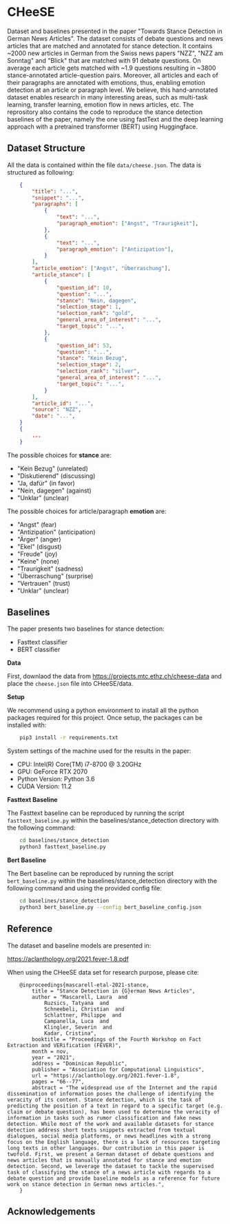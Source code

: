 # CHeeSE

Dataset and baselines presented in the paper "Towards Stance Detection in
German News Articles". The dataset consists of debate questions and news
articles that are matched and annotated for stance detection.
It contains ~2000 new articles in German from the Swiss news papers "NZZ", "NZZ am
Sonntag" and "Blick" that are matched with 91 debate questions. On average each
article gets matched with ~1.9 questions resulting in ~3800 stance-annotated 
article-question pairs. Moreover, all articles and each of their paragraphs are
annotated with emotions, thus, enabling emotion detection at an article or
paragraph level. We believe, this hand-annotated dataset enables research in
many interesting areas, such as multi-task learning, transfer learning, emotion
flow in news articles, etc. The reprository also contains the code to reproduce
the stance detection baselines of the paper, namely the one using
fastText and the deep learning approach with a pretrained transformer (BERT)
using Huggingface.


## Dataset Structure


All the data is contained within the file `data/cheese.json`.
The data is structured as following:

```json
    {
        "title": "...",
        "snippet": "...",
        "paragraphs": [
            {
                "text": "...", 
                "paragraph_emotion": ["Angst", "Traurigkeit"],
            },
            {
                "text": "...", 
                "paragraph_emotion": ["Antizipation"],
            }
        ],
        "article_emotion": ["Angst", "Überraschung"],
        "article_stance": [
            {    
                "question_id": 10,
                "question": "...",
                "stance": "Nein, dagegen",
                "selection_stage": 1,
                "selection_rank": "gold",
                "general_area_of_interest": "...",
                "target_topic": "...",
            },
            {    
                "question_id": 53,
                "question": "...",
                "stance": "Kein Bezug",
                "selection_stage": 2,
                "selection_rank": "silver",
                "general_area_of_interest": "...",
                "target_topic": "...",
            }
        ],
        "article_id": "...",
        "source": "NZZ",
        "date": "...",
    }
    {
        ...
    }
```

The possible choices for **stance** are:

- "Kein Bezug" (unrelated)
- "Diskutierend" (discussing)
- "Ja, dafür" (in favor)
- "Nein, dagegen" (against)
- "Unklar" (unclear)

The possible choices for article/paragraph **emotion** are:

- "Angst" (fear)
- "Antizipation" (anticipation)
- "Ärger" (anger)
- "Ekel" (disgust)
- "Freude" (joy)
- "Keine" (none)
- "Traurigkeit" (sadness)
- "Überraschung" (surprise)
- "Vertrauen" (trust)
- "Unklar" (unclear)

## Baselines


The paper presents two baselines for stance detection:
- Fasttext classifier
- BERT classifier

**Data**

First, downlaod the data from https://projects.mtc.ethz.ch/cheese-data and place
the `cheese.json` file into CHeeSE/data.

**Setup**

We recommend using a python environment to install all the python packages
required for this project. Once setup, the packages can be installed with:

```bash
    pip3 install -r requirements.txt
```

System settings of the machine used for the results in the paper:
- CPU: Intel(R) Core(TM) i7-8700 @ 3.20GHz
- GPU: GeForce RTX 2070
- Python Version: Python 3.6
- CUDA Version: 11.2

**Fasttext Baseline**

The Fasttext baseline can be reproduced by running the script
`fasttext_baseline.py` within the baselines/stance_detection directory with the
following command:

```bash
    cd baselines/stance_detection
    python3 fasttext_baseline.py
```

**Bert Baseline**

The Bert baseline can be reproduced by running the script
`bert_baseline.py` within the baselines/stance_detection directory with the
following command and using the provided config file:

```bash
    cd baselines/stance_detection
    python3 bert_baseline.py --config bert_baseline_config.json
```

## Reference

The dataset and baseline models are presented in:

https://aclanthology.org/2021.fever-1.8.pdf

When using the CHeeSE data set for research purpose, please cite:

```
    @inproceedings{mascarell-etal-2021-stance,
        title = "Stance Detection in {G}erman News Articles",
        author = "Mascarell, Laura  and
            Ruzsics, Tatyana  and
            Schneebeli, Christian  and
            Schlattner, Philippe  and
            Campanella, Luca  and
            Klingler, Severin  and
            Kadar, Cristina",
        booktitle = "Proceedings of the Fourth Workshop on Fact Extraction and VERification (FEVER)",
        month = nov,
        year = "2021",
        address = "Dominican Republic",
        publisher = "Association for Computational Linguistics",
        url = "https://aclanthology.org/2021.fever-1.8",
        pages = "66--77",
        abstract = "The widespread use of the Internet and the rapid dissemination of information poses the challenge of identifying the veracity of its content. Stance detection, which is the task of predicting the position of a text in regard to a specific target (e.g. claim or debate question), has been used to determine the veracity of information in tasks such as rumor classification and fake news detection. While most of the work and available datasets for stance detection address short texts snippets extracted from textual dialogues, social media platforms, or news headlines with a strong focus on the English language, there is a lack of resources targeting long texts in other languages. Our contribution in this paper is twofold. First, we present a German dataset of debate questions and news articles that is manually annotated for stance and emotion detection. Second, we leverage the dataset to tackle the supervised task of classifying the stance of a news article with regards to a debate question and provide baseline models as a reference for future work on stance detection in German news articles.",
    }
```


## Acknowledgements
